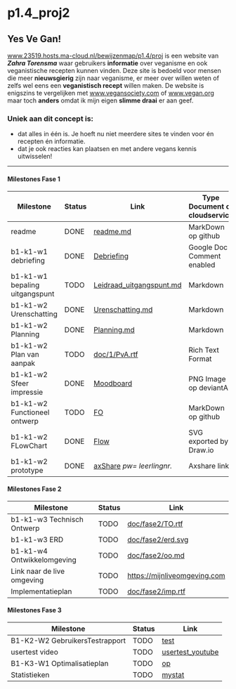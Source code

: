 # p1.4_proj2

## Yes Ve Gan!
www.23519.hosts.ma-cloud.nl/bewijzenmap/p1.4/proj is een website van ___Zahra Torensma___ waar gebruikers __informatie__ over veganisme en ook veganistische recepten kunnen vinden. Deze site is bedoeld voor mensen die meer __nieuwsgierig__ zijn naar veganisme, er meer over willen weten of zelfs wel eens een __veganistisch recept__ willen maken.
De website is enigszins te vergelijken met www.vegansociety.com of www.vegan.org maar toch __anders__ omdat ik mijn eigen __slimme draai__ er aan geef.

### Uniek aan dit concept is: 
 * dat alles in één is. Je hoeft nu niet meerdere sites te vinden voor én recepten én informatie.
 * dat je ook reacties kan plaatsen en met andere vegans kennis uitwisselen!

---
#### Milestones Fase 1
| Milestone  | Status | Link | Type Document of cloudservice |
| ------ |  ------ | ------ | ------ |
| readme                         | DONE |  [readme.md]            | MarkDown op github |
| b1-k1-w1 debriefing            | DONE | [Debriefing]            | Google Doc Comment enabled |
| b1-k1-w1 bepaling uitgangspunt | TODO | [Leidraad_uitgangspunt.md] | Markdown |
| b1-k1-w2 Urenschatting         | DONE | [Urenschatting.md]| Markdown |
| b1-k1-w2 Planning              | DONE | [Planning.md]     | Markdown |
| b1-k1-w2 Plan van aanpak       | TODO | [doc/1/PvA.rtf]         | Rich Text Format |
| b1-k1-w2 Sfeer impressie       | DONE | [Moodboard]       | PNG Image op deviantArt |
| b1-k1-w2 Functioneel ontwerp   | TODO | [FO]                    | MarkDown op github |
| b1-k1-w2 FLowChart             | DONE | [Flow]                  | SVG exported by Draw.io |
| b1-k1-w2 prototype             | DONE | [axShare] *pw= leerlingnr.*         | Axshare link |

   [readme.md]: <https://github.com/ZahraTorensma/p1.4_proj2/master/readme.md>
   [Leidraad_uitgangspunt.md]: <https://#>
   [Debriefing]: <http://23519.hosts.ma-cloud.nl/bewijzenmap/p1.4/proj/doc/schriftelijkadvies.pdf>
   [doc/1/PvA.rtf]: <https://github.com/HjalmarSnoep/MyBandStarter/blob/master/doc/1/PvA.rtf>
   [Urenschatting.md]: <https://github.com/ZahraTorensma/p1.4_proj2/blob/master/Urenschatting.md>
   [Planning.md]: <https://github.com/ZahraTorensma/p1.4_proj2/blob/master/Planning.md>
   [Moodboard]: <http://23519.hosts.ma-cloud.nl/bewijzenmap/p1.4/proj/moodboard/MoodboardZAHRA_TORENSMA.png>
   [FO]: <https://#>
   [Flow]: <http://23519.hosts.ma-cloud.nl/bewijzenmap/p1.4/proj/doc/flowChart.png>
   [axShare]: <http://u6duzw.axshare.com/#g=1&p=home_desk>

#### Milestones Fase 2
| Milestone  | Status | Link |
| ------ |  ------ | ------ |
| b1-k1-w3 Technisch Ontwerp |  TODO |  [doc/fase2/TO.rtf] |
| b1-k1-w3 ERD               |  TODO |  [doc/fase2/erd.svg] |
| b1-k1-w4 Ontwikkelomgeving |  TODO |  [doc/fase2/oo.md]|
| Link naar de live omgeving |  TODO |  <https://mijnliveomgeving.com>|
| Implementatieplan          | TODO |  [doc/fase2/imp.rtf] |

   [doc/fase2/TO.rtf]: <https://github.com/ZahraTorensma/doc/fase2/TO.rtf>
   [doc/fase2/erd.svg]: <https://github.com/ZahraTorensma/doc/fase2/erd.svg>
   [doc/fase2/oo.md]: <https://github.com/ZahraTorensma/doc/fase2/oo.md>
   [doc/fase2/imp.rtf]: <http://github.com/ZahraTorensma/doc/fase2/imp.rtf>
   
#### Milestones Fase 3
| Milestone  | Status | Link |
| ------ |  ------ | ------ |
| B1-K2-W2 GebruikersTestrapport | TODO |  [test] |
| usertest video | TODO |[usertest_youtube] |
| B1-K3-W1 Optimalisatieplan | TODO |  [op] |
| Statistieken | TODO |  [mystat]|

 [usertest_youtube]: <https://#>
 [test]: <https://#>
 [op]: <https://#>
 [mystat]: <https://#>




